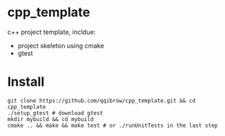 # cpp_template
c++ project template, incldue:

  * project skeleton using cmake
  * gtest

# Install
```
git clone https://github.com/qqibrow/cpp_template.git && cd cpp_template
./setup_gtest # download gtest
mkdir mybuild && cd mybuild
cmake .. && make && make test # or ./runUnitTests in the last step
```

